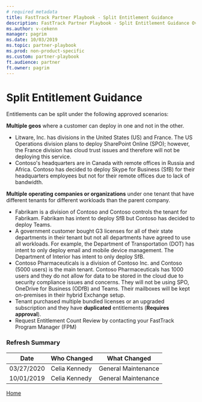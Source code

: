 ```yaml
---  
# required metadata  
title: FastTrack Partner Playbook - Split Entitlement Guidance
description: FastTrack Partner Playbook - Split Entitlement Guidance Overview
ms.author: v-cekenn
manager: pagrim
ms.date: 10/03/2019  
ms.topic: partner-playbook  
ms.prod: non-product-specific  
ms.custom: partner-playbook  
ft.audience: partner
ft.owner: pagrim
---
```


# Split Entitlement Guidance

Entitlements can be split under the following approved scenarios:
 
**Multiple geos** where a customer can deploy in one and not in the other.

  - Litware, Inc. has divisions in the United States (US) and France. The US Operations division plans to deploy SharePoint Online (SPO); however, the France division has cloud trust issues and therefore will not be deploying this service.
  - Contoso's headquarters are in Canada with remote offices in Russia and Africa. Contoso has decided to deploy Skype for Business (SfB) for their headquarters employees but not for their remote offices due to lack of bandwidth.

**Multiple operating companies or organizations** under one tenant that have different tenants for different workloads than the parent company.

  - Fabrikam is a division of Contoso and Contoso controls the tenant for Fabrikam. Fabrikam has intent to deploy SfB but Contoso has decided to deploy Teams.  
  - A government customer bought G3 licenses for all of their state departments in their tenant but not all departments have agreed to use all workloads. For example, the Department of Transportation (DOT) has intent to only deploy email and mobile device management. The Department of Interior has intent to only deploy SfB.
  - Contoso Pharmaceuticals is a division of Contoso Inc. and Contoso (5000 users) is the main tenant. Contoso Pharmaceuticals has 1000 users and they do not allow for data to be stored in the cloud due to security compliance issues and concerns. They will not be using SPO, OneDrive for Business (ODfB) and Teams. Their mailboxes will be kept on-premises in their hybrid Exchange setup.​
  - Tenant purchased multiple bundled licenses or an upgraded subscription and they have **duplicated** entitlements (**Requires approval**).
  - Request Entitlement Count Review by contacting your FastTrack Program Manager (FPM)

### Refresh Summary

|Date|Who Changed|What Changed|
|---------|---------------|----------------------------|
|03/27/2020| Celia Kennedy| General Maintenance|
|10/01/2019| Celia Kennedy| General Maintenance|

[Home](http://partner-docs.microsoft.com)
